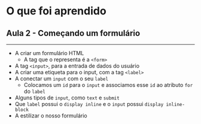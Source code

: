 # O que foi aprendido 

## Aula 2 - Começando um formulário
---
* A criar um formulário HTML
    * A tag que o representa é a `<form>`
* A tag `<input>`, para a entrada de dados do usuário
* A criar uma etiqueta para o input, com a tag `<label>`
* A conectar um `input` com o seu `label` 
    * Colocamos um `id` para o `input` e associamos esse `id` ao atributo `for` do `label`
* Alguns tipos de `input`, como `text` e `submit`
* Que `label` possui o `display inline` e o `input` possui `display inline-block`
* A estilizar o nosso formulário